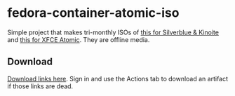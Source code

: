 # fedora-container-atomic-iso

Simple project that makes tri-monthly ISOs of [this for Silverblue & Kinoite](https://quay.io/fedora) and [this for XFCE Atomic](https://gitlab.com/fedora/ostree/ci-test). They are offline media.

## Download

[Download links here](https://nightly.link/charles8191/fedora-container-atomic-iso/workflows/isos/main?preview). Sign in and use the Actions tab to download an artifact if those links are dead.
